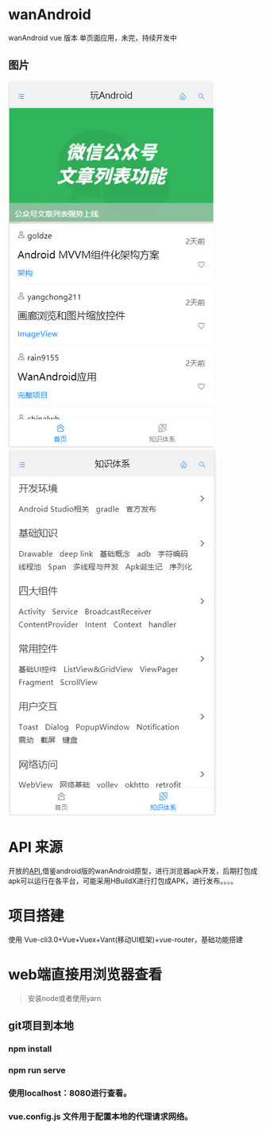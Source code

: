 # wanAndroid
wanAndroid vue 版本 单页面应用，未完，持续开发中

## 图片
![image](https://github.com/Simonhy/wanAndroid/blob/master/images/%E9%A6%96%E9%A1%B5.png)
![image](https://github.com/Simonhy/wanAndroid/blob/master/images/%E7%9F%A5%E8%AF%86.png)

# API 来源
开放的[API](http://www.wanandroid.com/blog/show/2),借鉴android版的wanAndroid原型，进行浏览器apk开发，后期打包成apk可以运行在各平台，可能采用HBuildX进行打包成APK，进行发布。。。。
# 项目搭建

使用 Vue-cli3.0+Vue+Vuex+Vant(移动UI框架)+vue-router，基础功能搭建
# web端直接用浏览器查看
> 安装node或者使用yarn
## git项目到本地
### npm install
### npm run serve
### 使用localhost：8080进行查看。

### vue.config.js 文件用于配置本地的代理请求网络。


